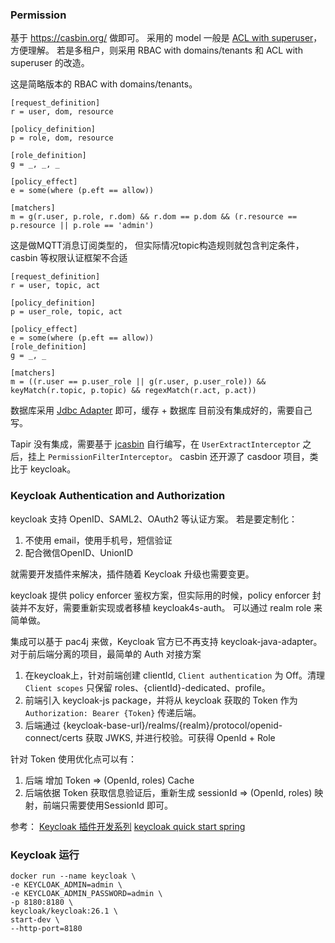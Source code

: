 ### Permission
基于 https://casbin.org/ 做即可。 采用的 model 一般是 [ACL with superuser](https://casbin.org/docs/supported-models)，方便理解。
若是多租户，则采用 RBAC with domains/tenants 和 ACL with superuser 的改造。

这是简略版本的 RBAC with domains/tenants。
```config
[request_definition]
r = user, dom, resource

[policy_definition]
p = role, dom, resource

[role_definition]
g = _, _, _

[policy_effect]
e = some(where (p.eft == allow))

[matchers]
m = g(r.user, p.role, r.dom) && r.dom == p.dom && (r.resource == p.resource || p.role == 'admin')
```
这是做MQTT消息订阅类型的， 但实际情况topic构造规则就包含判定条件，casbin 等权限认证框架不合适
```config
[request_definition]
r = user, topic, act

[policy_definition]
p = user_role, topic, act

[policy_effect]
e = some(where (p.eft == allow))
[role_definition]
g = _, _

[matchers]
m = ((r.user == p.user_role || g(r.user, p.user_role)) && keyMatch(r.topic, p.topic) && regexMatch(r.act, p.act))
```

数据库采用 [Jdbc Adapter](https://casbin.org/docs/adapters) 即可，缓存 + 数据库 目前没有集成好的，需要自己写。

Tapir 没有集成，需要基于 [jcasbin](https://github.com/casbin/jcasbin) 自行编写，在 `UserExtractInterceptor` 之后，挂上 `PermissionFilterInterceptor`。
casbin 还开源了 casdoor 项目，类比于 keycloak。


### Keycloak Authentication and Authorization
keycloak 支持 OpenID、SAML2、OAuth2 等认证方案。 
若是要定制化：
1. 不使用 email，使用手机号，短信验证
2. 配合微信OpenID、UnionID

就需要开发插件来解决，插件随着 Keycloak 升级也需要变更。

keycloak 提供 policy enforcer 鉴权方案，但实际用的时候，policy enforcer 封装并不友好，需要重新实现或者移植 keycloak4s-auth。
可以通过 realm role 来简单做。

集成可以基于 pac4j 来做，Keycloak 官方已不再支持 keycloak-java-adapter。
对于前后端分离的项目，最简单的 Auth 对接方案

1. 在keycloak上，针对前端创建 clientId, `Client authentication` 为 Off。清理 `Client scopes` 只保留 roles、{clientId}-dedicated、profile。
2. 前端引入 keycloak-js package，并将从 keycloak 获取的 Token 作为 `Authorization: Bearer {Token}` 传递后端。
3. 后端通过 {keycloak-base-url}/realms/{realm}/protocol/openid-connect/certs 获取 JWKS, 并进行校验。可获得 OpenId + Role

针对 Token 使用优化点可以有：
1. 后端 增加 Token => (OpenId, roles) Cache
2. 后端依据 Token 获取信息验证后，重新生成 sessionId => (OpenId,  roles) 映射，前端只需要使用SessionId 即可。


参考： 
[Keycloak 插件开发系列](https://github.com/kavahub/keycloak?tab=readme-ov-file)
[keycloak quick start spring](https://github.com/keycloak/keycloak-quickstarts/tree/latest/spring/rest-authz-resource-server)


### Keycloak 运行
```shell
docker run --name keycloak \
-e KEYCLOAK_ADMIN=admin \
-e KEYCLOAK_ADMIN_PASSWORD=admin \
-p 8180:8180 \
keycloak/keycloak:26.1 \
start-dev \
--http-port=8180
```
